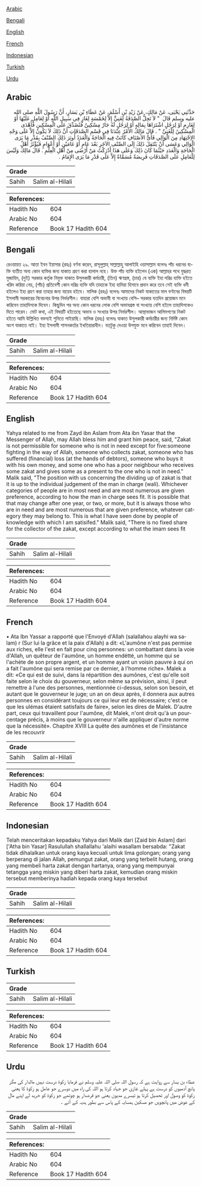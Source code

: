 [Arabic](#arabic)

[Bengali](#bengali)

[English](#english)

[French](#french)

[Indonesian](#indonesian)

[Turkish](#turkish)

[Urdu](#urdu)

## Arabic


<div dir="rtl" lang="ar" style={{fontSize:'larger',backgroundColor:'#f8f9fa',padding:20}}>
حَدَّثَنِي يَحْيَى، عَنْ مَالِكٍ، عَنْ زَيْدِ بْنِ أَسْلَمَ، عَنْ عَطَاءِ بْنِ يَسَارٍ، أَنَّ رَسُولَ اللَّهِ صلى الله عليه وسلم قَالَ ‏ "‏ لاَ تَحِلُّ الصَّدَقَةُ لِغَنِيٍّ إِلاَّ لِخَمْسَةٍ لِغَازٍ فِي سَبِيلِ اللَّهِ أَوْ لِعَامِلٍ عَلَيْهَا أَوْ لِغَارِمٍ أَوْ لِرَجُلٍ اشْتَرَاهَا بِمَالِهِ أَوْ لِرَجُلٍ لَهُ جَارٌ مِسْكِينٌ فَتُصُدِّقَ عَلَى الْمِسْكِينِ فَأَهْدَى الْمِسْكِينُ لِلْغَنِيِّ ‏"‏ ‏.‏ قَالَ مَالِكٌ الأَمْرُ عِنْدَنَا فِي قَسْمِ الصَّدَقَاتِ أَنَّ ذَلِكَ لاَ يَكُونُ إِلاَّ عَلَى وَجْهِ الاِجْتِهَادِ مِنَ الْوَالِي فَأَىُّ الأَصْنَافِ كَانَتْ فِيهِ الْحَاجَةُ وَالْعَدَدُ أُوثِرَ ذَلِكَ الصِّنْفُ بِقَدْرِ مَا يَرَى الْوَالِي وَعَسَى أَنْ يَنْتَقِلَ ذَلِكَ إِلَى الصِّنْفِ الآخَرِ بَعْدَ عَامٍ أَوْ عَامَيْنِ أَوْ أَعْوَامٍ فَيُؤْثَرُ أَهْلُ الْحَاجَةِ وَالْعَدَدِ حَيْثُمَا كَانَ ذَلِكَ وَعَلَى هَذَا أَدْرَكْتُ مَنْ أَرْضَى مِنْ أَهْلِ الْعِلْمِ ‏.‏ قَالَ مَالِكٌ وَلَيْسَ لِلْعَامِلِ عَلَى الصَّدَقَاتِ فَرِيضَةٌ مُسَمَّاةٌ إِلاَّ عَلَى قَدْرِ مَا يَرَى الإِمَامُ ‏.‏
</div>
<div style={{backgroundColor:'#f8f9fa',padding:20, marginBottom: 10}}><table> <thead> <tr> <th>Grade</th> <th></th> </tr> </thead> <tbody> <tr><td>Sahih</td><td>Salim al-Hilali</td></tr></tbody></table><table> <thead> <tr> <th>References:</th> <th></th> </tr> </thead> <tbody><tr><td>Hadith No</td><td>604</td></tr><tr><td>Arabic No</td><td>604</td></tr><tr><td>Reference</td><td>Book 17 Hadith 604</td></tr></tbody></table></div>

## Bengali


<div dir="ltr" lang="bn" style={{fontSize:'larger',backgroundColor:'#f8f9fa',padding:20}}>
রেওয়ায়ত ২৯. আতা ইবন ইয়াসার (রহঃ) বর্ণনা করেন, রাসূলুল্লাহ্ সাল্লাল্লাহু আলাইহি ওয়াসাল্লাম বলেনঃ পাঁচ ধরনের ব্যক্তি ব্যতীত অন্য কোন ব্যক্তির জন্য যাকাত গ্রহণ করা হালাল নহে। উক্ত পাঁচ ব্যক্তি হইলেন (এক) আল্লাহর পথে যুদ্ধরত মুজাহিদ, (দুই) সরকার কর্তৃক নিযুক্ত যাকাত উসুলকারী কর্মচারী, (তিন) ঋণগ্রস্ত, (চার) যে ব্যক্তি ইহা দরিদ্র ব্যক্তি হইতে খরিদ করিয়া নেয়, (পাঁচ) প্রতিবেশী কোন দরিদ্র ব্যক্তি যদি তাহাকে ইহা হাদিয়া হিসাবে প্রদান করে তবে সেই ব্যক্তি ধনী হইলেও ইহা গ্রহণ করা তাহার জন্য যায়েয হইবে। মালিক (রহঃ) বলেনঃ আমাদের নিকট যাকাতের মাল বণ্টনের বিষয়টি ইসলামী সরকারের বিবেচনার উপর নির্ভরশীল। যাহারা বেশি অভাবী বা সংখ্যায় বেশি– সরকার যতদিন প্রয়োজন মনে করিবেন তাহাদিগকে দিবেন। কিছুদিন পর অন্য কোন ধরনের লোক বেশি অভাবগ্রস্ত বা সংখ্যায় বেশি হইলে তাহাদিগকেও দিতে পারেন। মোট কথা, এই বিষয়টি হইতেছে অভাব ও সংখ্যার উপর নির্ভরশীল। আস্থাভাজন আলিমগণের নিকট হইতে আমি উল্লিখিত বক্তব্যই শুনিতে পাইয়াছি। মালিক (রহঃ) বলেনঃ যাকাত উসুলকারী কর্মচারীর জন্য নির্দিষ্ট কোন অংশ যাকাতে নাই। ইহা ইসলামী শাসনকর্তার ইখতিয়ারাধীন। যতটুকু দেওয়া উপযুক্ত মনে করিবেন তাহাই দিবেন।
</div>
<div style={{backgroundColor:'#f8f9fa',padding:20, marginBottom: 10}}><table> <thead> <tr> <th>Grade</th> <th></th> </tr> </thead> <tbody> <tr><td>Sahih</td><td>Salim al-Hilali</td></tr></tbody></table><table> <thead> <tr> <th>References:</th> <th></th> </tr> </thead> <tbody><tr><td>Hadith No</td><td>604</td></tr><tr><td>Arabic No</td><td>604</td></tr><tr><td>Reference</td><td>Book 17 Hadith 604</td></tr></tbody></table></div>

## English


<div dir="ltr" lang="en" style={{fontSize:'larger',backgroundColor:'#f8f9fa',padding:20}}>
Yahya related to me from Zayd ibn Aslam from Ata ibn Yasar that the Messenger of Allah, may Allah bless him and grant him peace, said, "Zakat is not permissible for someone who is not in need except for five:someone fighting in the way of Allah, someone who collects zakat, someone who has suffered (financial) loss (at the hands of debtors), someone who buys it with his own money, and some one who has a poor neighbour who receives some zakat and gives some as a present to the one who is not in need." Malik said, "The position with us concerning the dividing up of zakat is that it is up to the individual judgement of the man in charge (wali). Whichever categories of people are in most need and are most numerous are given preference, according to how the man in charge sees fit. It is possible that that may change after one year, or two, or more, but it is always those who are in need and are most numerous that are given preference, whatever category they may belong to. This is what I have seen done by people of knowledge with which I am satisifed." Malik said, "There is no fixed share for the collector of the zakat, except according to what the imam sees fit
</div>
<div style={{backgroundColor:'#f8f9fa',padding:20, marginBottom: 10}}><table> <thead> <tr> <th>Grade</th> <th></th> </tr> </thead> <tbody> <tr><td>Sahih</td><td>Salim al-Hilali</td></tr></tbody></table><table> <thead> <tr> <th>References:</th> <th></th> </tr> </thead> <tbody><tr><td>Hadith No</td><td>604</td></tr><tr><td>Arabic No</td><td>604</td></tr><tr><td>Reference</td><td>Book 17 Hadith 604</td></tr></tbody></table></div>

## French


<div dir="ltr" lang="fr" style={{fontSize:'larger',backgroundColor:'#f8f9fa',padding:20}}>
• Ata Ibn Yassar a rapporté que l'Envoyé d'Allah (salallahou alayhi wa salam) r (Sur lui la grâce et la paix d'Allah) a dit: «L'aumône n'est pas permise aux riches, elle l'est en fait pour cinq personnes: un combattant dans la voie d'Allah, un quêteur de l'aumône, un homme endétté, un homme qui se l'achète de son propre argent, et un homme ayant un voisin pauvre à qui on a fait l'aumône qui sera remise par ce dernier, à l'homme riche». Malek a dit: «Ce qui est de suivi, dans la répartition des aumônes, c'est qu'elle soit faite selon le choix du gouverneur, selon même sa prévision, ainsi, il peut remettre à l'une des personnes, mentionnée ci-dessus, selon son besoin, et autant que le gouverneur le juge; un an on deux après, il donnera aux autres personnes en considérant toujours ce qui leur est de nécessaire; c'est ce que les ulémas étaient satisfaits de faire», selon les dires de Malek. D'autre part, ceux qui travaillent pour l'aumône, dit Malek, n'ont droit qu'à un pourcentage précis, à moins que le gouverneur n'aille appliquer d'autre norme que la nécessité». Chapitre XVIII La quête des aumônes et de l'insistance de les recouvrir
</div>
<div style={{backgroundColor:'#f8f9fa',padding:20, marginBottom: 10}}><table> <thead> <tr> <th>Grade</th> <th></th> </tr> </thead> <tbody> <tr><td>Sahih</td><td>Salim al-Hilali</td></tr></tbody></table><table> <thead> <tr> <th>References:</th> <th></th> </tr> </thead> <tbody><tr><td>Hadith No</td><td>604</td></tr><tr><td>Arabic No</td><td>604</td></tr><tr><td>Reference</td><td>Book 17 Hadith 604</td></tr></tbody></table></div>

## Indonesian


<div dir="ltr" lang="id" style={{fontSize:'larger',backgroundColor:'#f8f9fa',padding:20}}>
Telah menceritakan kepadaku Yahya dari Malik dari [Zaid bin Aslam] dari ['Atha bin Yasar] Rasulullah shallallahu 'alaihi wasallam bersabda: "Zakat tidak dihalalkan untuk orang kaya kecuali untuk lima golongan; orang yang berperang di jalan Allah, pemungut zakat, orang yang terbelit hutang, orang yang membeli harta zakat dengan hartanya, orang yang mempunyai tetangga yang miskin yang diberi harta zakat, kemudian orang miskin tersebut memberinya hadiah kepada orang kaya tersebut
</div>
<div style={{backgroundColor:'#f8f9fa',padding:20, marginBottom: 10}}><table> <thead> <tr> <th>Grade</th> <th></th> </tr> </thead> <tbody> <tr><td>Sahih</td><td>Salim al-Hilali</td></tr></tbody></table><table> <thead> <tr> <th>References:</th> <th></th> </tr> </thead> <tbody><tr><td>Hadith No</td><td>604</td></tr><tr><td>Arabic No</td><td>604</td></tr><tr><td>Reference</td><td>Book 17 Hadith 604</td></tr></tbody></table></div>

## Turkish


<div dir="ltr" lang="tr" style={{fontSize:'larger',backgroundColor:'#f8f9fa',padding:20}}>

</div>
<div style={{backgroundColor:'#f8f9fa',padding:20, marginBottom: 10}}><table> <thead> <tr> <th>Grade</th> <th></th> </tr> </thead> <tbody> <tr><td>Sahih</td><td>Salim al-Hilali</td></tr></tbody></table><table> <thead> <tr> <th>References:</th> <th></th> </tr> </thead> <tbody><tr><td>Hadith No</td><td>604</td></tr><tr><td>Arabic No</td><td>604</td></tr><tr><td>Reference</td><td>Book 17 Hadith 604</td></tr></tbody></table></div>

## Urdu


<div dir="rtl" lang="ur" style={{fontSize:'larger',backgroundColor:'#f8f9fa',padding:20}}>
عطاء بن یسار سے روایت ہے کہ رسول اللہ صلی اللہ علیہ وسلم نے فرمایا زکوة درست نہیں مالدار کی مگر پانچ آدمیوں کو درست ہے پہلے غازی جو جہاد کرتا ہو اللہ کی راہ میں دوسرے جو عامل ہو زکوة کا یعنی زکوة کو وصول اور تحصیل کرتا ہو تیسرے مدیون یعنی جو قرضدار ہو چوتھے جو زکوة کو خرید لے اپنے مال کے عوض میں پانچویں جو مسکین ہمسایہ کے پاس سے بطور ہدیہ کے آئے ۔
</div>
<div style={{backgroundColor:'#f8f9fa',padding:20, marginBottom: 10}}><table> <thead> <tr> <th>Grade</th> <th></th> </tr> </thead> <tbody> <tr><td>Sahih</td><td>Salim al-Hilali</td></tr></tbody></table><table> <thead> <tr> <th>References:</th> <th></th> </tr> </thead> <tbody><tr><td>Hadith No</td><td>604</td></tr><tr><td>Arabic No</td><td>604</td></tr><tr><td>Reference</td><td>Book 17 Hadith 604</td></tr></tbody></table></div>
